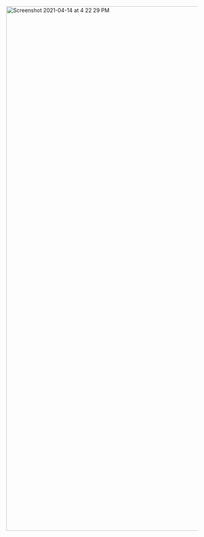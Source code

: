 <img width="1380" alt="Screenshot 2021-04-14 at 4 22 29 PM" src="https://user-images.githubusercontent.com/67383465/114699482-fe4da780-9d3d-11eb-910a-fcd6b4998e6b.png">

